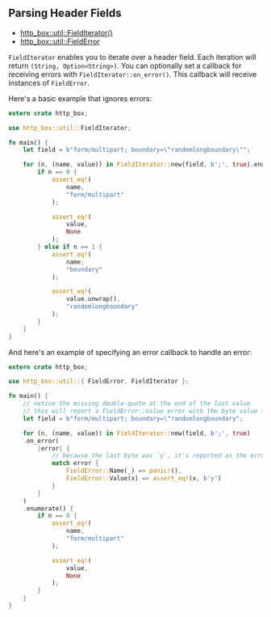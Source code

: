 ## Parsing Header Fields

- [http_box::util::FieldIterator()](https://docs.rs/http-box/0.1.5/http_box/util/struct.FieldIterator.html)
- [http_box::util::FieldError](https://docs.rs/http-box/0.1.5/http_box/util/enum.FieldError.html)

`FieldIterator` enables you to iterate over a header field. Each iteration will return
`(String, Option<String>)`. You can optionally set a callback for receiving errors with
`FieldIterator::on_error()`. This callback will receive instances of `FieldError`.

Here's a basic example that ignores errors:

```rust
extern crate http_box;

use http_box::util::FieldIterator;

fn main() {
    let field = b"form/multipart; boundary=\"randomlongboundary\"";

    for (n, (name, value)) in FieldIterator::new(field, b';', true).enumerate() {
        if n == 0 {
            assert_eq!(
                name,
                "form/multipart"
            );

            assert_eq!(
                value,
                None
            );
        } else if n == 1 {
            assert_eq!(
                name,
                "boundary"
            );

            assert_eq!(
                value.unwrap(),
                "randomlongboundary"
            );
        }
    }
}
```

And here's an example of specifying an error callback to handle an error:

```rust
extern crate http_box;

use http_box::util::{ FieldError, FieldIterator };

fn main() {
    // notice the missing double-quote at the end of the last value
    // this will report a FieldError::Value error with the byte value that triggered the error
    let field = b"form/multipart; boundary=\"randomlongboundary";

    for (n, (name, value)) in FieldIterator::new(field, b';', true)
    .on_error(
        |error| {
            // because the last byte was `y`, it's reported as the error byte
            match error {
                FieldError::Name(_) => panic!(),
                FieldError::Value(x) => assert_eq!(x, b'y')
            }
        }
    )
    .enumerate() {
        if n == 0 {
            assert_eq!(
                name,
                "form/multipart"
            );

            assert_eq!(
                value,
                None
            );
        }
    }
}
```

